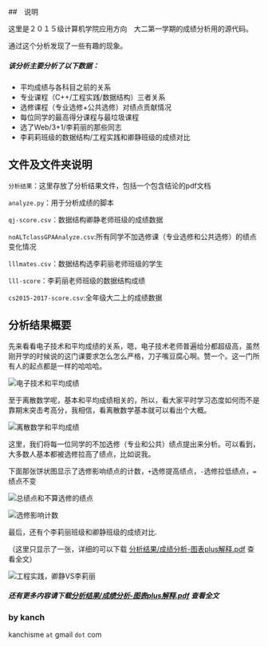##　说明

这里是２０１５级计算机学院应用方向　大二第一学期的成绩分析用的源代码。

通过这个分析发现了一些有趣的现象。

##### 该分析主要分析了以下数据：

* 平均成绩与各科目之前的关系
* 专业课程（C++/工程实践/数据结构）三者关系
* 选修课程（专业选修+公共选修）对绩点贡献情况
*  每位同学的最高得分课程与最垃圾课程
* 选了Web/3+1/李莉丽的那些同志
* 李莉莉班级的数据结构/工程实践和卿静班级的成绩对比


## 文件及文件夹说明

`分析结果`：这里存放了分析结果文件，包括一个包含结论的pdf文档

`analyze.py`：用于分析成绩的脚本

`qj-score.csv`：数据结构卿静老师班级的成绩数据

`noALTclassGPAAnalyze.csv`:所有同学不加选修课（专业选修和公共选修）的绩点变化情况

`lllmates.csv`：数据结构选李莉丽老师班级的学生

`lll-score`：李莉丽老师班级的数据结构成绩

`cs2015-2017-score.csv`:全年级大二上的成绩数据

## 分析结果概要

先来看看电子技术和平均成绩的关系，嗯，电子技术老师普遍给分都超级高，虽然刚开学的时候说的这门课要求怎么怎么严格，刀子嘴豆腐心啊。赞一个。这一门所有人的起点都是一样的哈哈哈。

![电子技术和平均成绩](https://github.com/ankanch/data-analysis/blob/master/2017%E6%88%90%E7%BB%A9%E6%95%B0%E6%8D%AE%E5%88%86%E6%9E%90/%E5%88%86%E6%9E%90%E7%BB%93%E6%9E%9C/%E7%94%B5%E5%AD%90%E6%8A%80%E6%9C%AF%E5%9F%BA%E7%A1%80VS%E5%B9%B3%E5%9D%87%E6%88%90%E7%BB%A9.jpg)

至于离散数学呢，基本和平均成绩相关的，所以，看大家平时学习态度如何而不是靠期末突击考高分，我相信，看离散数学基本就可以看出个大概。

![离散数学和平均成绩](https://github.com/ankanch/data-analysis/blob/master/2017%E6%88%90%E7%BB%A9%E6%95%B0%E6%8D%AE%E5%88%86%E6%9E%90/%E5%88%86%E6%9E%90%E7%BB%93%E6%9E%9C/%E7%A6%BB%E6%95%A3vs%E5%B9%B3%E5%9D%87%E6%88%90%E7%BB%A9.jpg)

这里，我们将每一位同学的不加选修（专业和公共）绩点提出来分析。可以看到，大多数人基本都被选修拉高了绩点，比如说我。

下面那张饼状图显示了选修影响绩点的计数，`+`选修提高绩点，`-`选修拉低绩点，`=`绩点不变

![总绩点和不算选修的绩点](https://github.com/ankanch/data-analysis/blob/master/2017%E6%88%90%E7%BB%A9%E6%95%B0%E6%8D%AE%E5%88%86%E6%9E%90/%E5%88%86%E6%9E%90%E7%BB%93%E6%9E%9C/%E7%A6%BB%E6%95%A3vs%E5%B9%B3%E5%9D%87%E6%88%90%E7%BB%A9.jpg)

![选修影响计数](https://github.com/ankanch/data-analysis/blob/master/2017%E6%88%90%E7%BB%A9%E6%95%B0%E6%8D%AE%E5%88%86%E6%9E%90/%E5%88%86%E6%9E%90%E7%BB%93%E6%9E%9C/%E9%80%89%E4%BF%AE%E5%BD%B1%E5%93%8D%E8%AE%A1%E6%95%B0.jpg)

最后，还有个李莉丽班级和卿静班级的成绩对比.

（这里只显示了一张，详细的可以下载 [分析结果/成绩分析-图表plus解释.pdf](https://github.com/ankanch/data-analysis/blob/master/2017%E6%88%90%E7%BB%A9%E6%95%B0%E6%8D%AE%E5%88%86%E6%9E%90/%E5%88%86%E6%9E%90%E7%BB%93%E6%9E%9C/%E6%88%90%E7%BB%A9%E5%88%86%E6%9E%90-%E5%9B%BE%E8%A1%A8plus%E8%A7%A3%E9%87%8A.pdf) 查看全文）

![工程实践，卿静VS李莉丽](https://github.com/ankanch/data-analysis/blob/master/2017%E6%88%90%E7%BB%A9%E6%95%B0%E6%8D%AE%E5%88%86%E6%9E%90/%E5%88%86%E6%9E%90%E7%BB%93%E6%9E%9C/QQ%E6%88%AA%E5%9B%BE20170218203056.jpg)

##### 还有更多内容请下载[分析结果/成绩分析-图表plus解释.pdf](https://github.com/ankanch/data-analysis/blob/master/2017%E6%88%90%E7%BB%A9%E6%95%B0%E6%8D%AE%E5%88%86%E6%9E%90/%E5%88%86%E6%9E%90%E7%BB%93%E6%9E%9C/%E6%88%90%E7%BB%A9%E5%88%86%E6%9E%90-%E5%9B%BE%E8%A1%A8plus%E8%A7%A3%E9%87%8A.pdf) 查看全文

### by kanch

kanchisme `at` gmail `dot` com